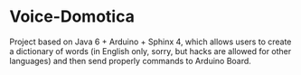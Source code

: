 Voice-Domotica
==============

Project based on Java 6 + Arduino + Sphinx 4, which allows users to create a dictionary of words (in English only, sorry, but hacks are allowed for other languages) and then send properly commands to Arduino Board.